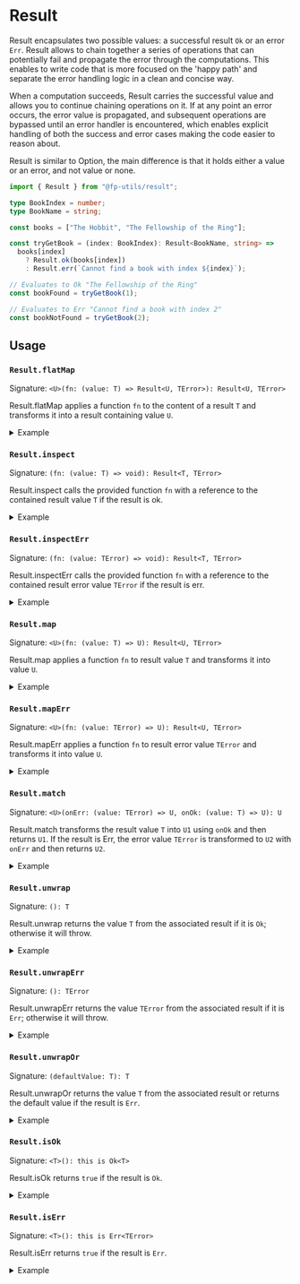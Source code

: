# Result

Result encapsulates two possible values: a successful result `Ok` or an error
`Err`. Result allows to chain together a series of operations that can
potentially fail and propagate the error through the computations. This enables
to write code that is more focused on the 'happy path' and separate the error
handling logic in a clean and concise way.

When a computation succeeds, Result carries the successful value and allows you
to continue chaining operations on it. If at any point an error occurs, the
error value is propagated, and subsequent operations are bypassed until an error
handler is encountered, which enables explicit handling of both the success and
error cases making the code easier to reason about.

Result is similar to Option, the main difference is that it holds either a value
or an error, and not value or none.

```ts
import { Result } from "@fp-utils/result";

type BookIndex = number;
type BookName = string;

const books = ["The Hobbit", "The Fellowship of the Ring"];

const tryGetBook = (index: BookIndex): Result<BookName, string> =>
  books[index]
    ? Result.ok(books[index])
    : Result.err(`Cannot find a book with index ${index}`);

// Evaluates to Ok "The Fellowship of the Ring"
const bookFound = tryGetBook(1);

// Evaluates to Err "Cannot find a book with index 2"
const bookNotFound = tryGetBook(2);
```

## Usage

### `Result.flatMap`

Signature: `<U>(fn: (value: T) => Result<U, TError>): Result<U, TError>`

Result.flatMap applies a function `fn` to the content of a result `T` and
transforms it into a result containing value `U`.

<details>
<summary>Example</summary>

```ts
type TryParse = (input: string) => Result<number, string>;

const tryParse: TryParse = (input: string) => {
  const value = parseInt(input);
  return isNaN(value) ? Result.err("could not parse") : Result.ok(value);
};

Result.err("message")
  .flatMap(tryParse); // Evaluates to Err "message"

Result.ok("42")
  .flatMap(tryParse); // Evaluates to Ok 42

Result.ok("Forty-two")
  .flatMap(tryParse); // Evaluates to Err "could not parse"
```

</details>

### `Result.inspect`

Signature: `(fn: (value: T) => void): Result<T, TError>`

Result.inspect calls the provided function `fn` with a reference to the
contained result value `T` if the result is ok.

<details>
  <summary>Example</summary>

```ts
Result.err(42)
  .inspect((x) => console.log(x * 2)); // Prints nothing

Result.ok(42)
  .inspect((x) => console.log(x * 2)); // Evaluates to 84
```

</details>

### `Result.inspectErr`

Signature: `(fn: (value: TError) => void): Result<T, TError>`

Result.inspectErr calls the provided function `fn` with a reference to the
contained result error value `TError` if the result is err.

<details>
  <summary>Example</summary>

```ts
Result.err(42)
  .inspectErr((x) => console.log(x * 2)); // Evaluates to 84

Result.ok(42)
  .inspectErr((x) => console.log(x * 2)); // Prints nothing
```

</details>

### `Result.map`

Signature: `<U>(fn: (value: T) => U): Result<U, TError>`

Result.map applies a function `fn` to result value `T` and transforms it into
value `U`.

<details>
  <summary>Example</summary>

```ts
Result.err(42)
  .map((x) => x * 2); // Evaluates to Err 42

Result.ok(42)
  .map((x) => x * 2); // Evaluates to Ok 84
```

</details>

### `Result.mapErr`

Signature: `<U>(fn: (value: TError) => U): Result<U, TError>`

Result.mapErr applies a function `fn` to result error value `TError` and
transforms it into value `U`.

<details>
  <summary>Example</summary>

```ts
Result.err(42)
  .mapErr((x) => x * 2); // Evaluates to Err 84

Result.ok(42)
  .mapErr((x) => x * 2); // Evaluates to Ok 42
```

</details>

### `Result.match`

Signature: `<U>(onErr: (value: TError) => U, onOk: (value: T) => U): U`

Result.match transforms the result value `T` into `U1` using `onOk` and then
returns `U1`. If the result is Err, the error value `TError` is transformed to
`U2` with `onErr` and then returns `U2`.

<details>
  <summary>Example</summary>

```ts
Result.err(42)
  .match((err) => err + 10, (x) => x * 2); // Evaluates to 52

Result.ok(42)
  .match((err) => err + 10, (x) => x * 2); // Evaluates to 84
```

</details>

### `Result.unwrap`

Signature: `(): T`

Result.unwrap returns the value `T` from the associated result if it is `Ok`;
otherwise it will throw.

<details>
  <summary>Example</summary>

```ts
Result.ok(42).unwrap(); // Evaluates to 42

Result.err(42).unwrap(); // Throws an exception!
```

</details>

### `Result.unwrapErr`

Signature: `(): TError`

Result.unwrapErr returns the value `TError` from the associated result if it is
`Err`; otherwise it will throw.

<details>
  <summary>Example</summary>

```ts
Result.ok(42).unwrapErr(); // Throws an exception!

Result.err(42).unwrapErr(); // Evaluates to 42
```

</details>

### `Result.unwrapOr`

Signature: `(defaultValue: T): T`

Result.unwrapOr returns the value `T` from the associated result or returns the
default value if the result is `Err`.

<details>
  <summary>Example</summary>

```ts
Result.ok(42).unwrapOr(99); // Evaluates to 42

Result.err(42).unwrapOr(99); // Evaluates to 99
```

</details>

### `Result.isOk`

Signature: `<T>(): this is Ok<T>`

Result.isOk returns `true` if the result is `Ok`.

<details>
  <summary>Example</summary>

```ts
Result.err(42).isOk(); // Evaluates to false

Result.ok(42).isOk(); // Evaluates to true
```

</details>

### `Result.isErr`

Signature: `<T>(): this is Err<TError>`

Result.isErr returns `true` if the result is `Err`.

<details>
  <summary>Example</summary>

```ts
Result.err(42).isErr(); // Evaluates to true

Result.ok(42).isErr(); // Evaluates to false
```

</details>
